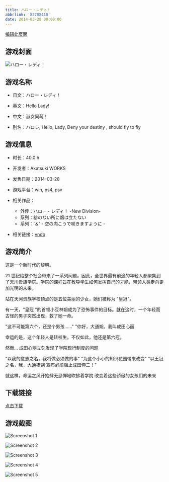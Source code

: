 ```yaml
---
title: ハロー・レディ！
abbrlink: '82788410'
date: 2014-03-28 00:00:00
---
```

[编辑此页面](https://github.com/ACG-3/ADV3-source/blob/main/source/_posts/games/%E3%83%8F%E3%83%AD%E3%83%BC%E3%83%BB%E3%83%AC%E3%83%87%E3%82%A3%EF%BC%81.md)

## 游戏封面

![ハロー・レディ！](https://pan.timero.xyz/d/onedrive/img_lib_001/%E3%83%8F%E3%83%AD%E3%83%BC%E3%83%BB%E3%83%AC%E3%83%87%E3%82%A3%EF%BC%81_cover.avif)


## 游戏名称

- 日文：ハロー・レディ！
- 英文：Hello Lady!
- 中文：淑女同萌！

- 别名：ハロレ, Hello, Lady, Deny your destiny , should fly to fly


## 游戏信息

- 时长：40.0 h
- 开发者：Akatsuki WORKS
- 发售日期：2014-03-28
- 游戏平台：win, ps4, psv
- 相关作品：
   - 外传：ハロー・レディ！ -New Division-
   - 系列：緋のない所に烟は立たない
   - 系列：‘＆’ - 空の向こうで咲きますように -

- 相关链接：[vndb](https://vndb.org/v13631)


## 游戏简介

这是一个新时代的黎明。

21 世纪给整个社会带来了一系列问题。因此，全世界最有前途的年轻人都聚集到了天川贵族学院。学院的课程旨在教导学生如何发挥自己的才能，带领人类走向更加光明的未来。

站在天河贵族学校顶点的是五位美丽的少女，她们被称为 "皇冠"。

有一天，"皇冠 "的首领小豆林朔成为了恐怖事件的目标。就在这时，一个年轻而古怪的男子突然出现，救了她一命。

"这不可能第六个，还是个男孩......"
"你好，大通朔。我叫成田心丽

幸运的是，这个年轻人是转校生。不仅如此，他还是第六冠。

然而...
成田心丽立刻发现了学院现行制度的问题

"以我的意志之名，我将做必须做的事" "为这个小小的知识花园带来改变"
"以王冠之名，我，大通橋朔 宣布必须阻止成田伸二！"

就这样，命运之风开始肆无忌惮地吹拂着学院 改变着这些骄傲的女孩们的未来




## 下载链接

[点击下载](https://pan.timero.xyz/onedrive/adv_lib_001/%E3%83%8F%E3%83%AD%E3%83%BC%E3%83%BB%E3%83%AC%E3%83%87%E3%82%A3%EF%BC%81)


## 游戏截图


![Screenshot 1](https://pan.timero.xyz/d/onedrive/img_lib_001/%E3%83%8F%E3%83%AD%E3%83%BC%E3%83%BB%E3%83%AC%E3%83%87%E3%82%A3%EF%BC%81_Screenshot_1.avif)

![Screenshot 2](https://pan.timero.xyz/d/onedrive/img_lib_001/%E3%83%8F%E3%83%AD%E3%83%BC%E3%83%BB%E3%83%AC%E3%83%87%E3%82%A3%EF%BC%81_Screenshot_2.avif)

![Screenshot 3](https://pan.timero.xyz/d/onedrive/img_lib_001/%E3%83%8F%E3%83%AD%E3%83%BC%E3%83%BB%E3%83%AC%E3%83%87%E3%82%A3%EF%BC%81_Screenshot_3.avif)

![Screenshot 4](https://pan.timero.xyz/d/onedrive/img_lib_001/%E3%83%8F%E3%83%AD%E3%83%BC%E3%83%BB%E3%83%AC%E3%83%87%E3%82%A3%EF%BC%81_Screenshot_4.avif)

![Screenshot 5](https://pan.timero.xyz/d/onedrive/img_lib_001/%E3%83%8F%E3%83%AD%E3%83%BC%E3%83%BB%E3%83%AC%E3%83%87%E3%82%A3%EF%BC%81_Screenshot_5.avif)

